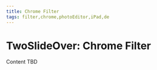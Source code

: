 ```yaml
---
title: Chrome Filter
tags: filter,chrome,photoEditor,iPad,de
---
```


# TwoSlideOver: Chrome Filter

Content TBD
